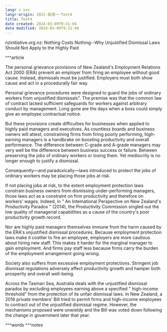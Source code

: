 ```yaml
---
langr : xxx
langr-origin: 2022-英语一-Text4
title: Text4
date created: 2024-03-09T9:31:04
date modified: 2024-03-09T9:31:40
---
```


nzinitiative.org.nz: Nothing Costs Nothing--Why Unjustified Dismissal Laws Should Not Apply to the Highly Paid

^^^article

The personal grievance provisions of New Zealand's Employment Relations Act 2000 (ERA) prevent an employer from firing an employee without good cause. Instead, dismissals must be justified. Employers must both show cause and act in a procedurally fair way.

Personal grievance procedures were designed to guard the jobs of ordinary workers from unjustified dismissals". The premise was that the common law of contract lacked sufficient safeguards for workers against arbitrary conduct by management. Long gone are the days when a boss could simply give an employee contractual notice.

But these provisions create difficulties for businesses when applied to highly paid managers and executives. As countless boards and business owners will attest, constraining firms from firing poorly performing, high-earning managers is a handbrake on boosting productivity and overall performance. The difference between C-grade and A-grade managers may very well be the difference between business success or failure. Between preserving the jobs of ordinary workers or losing them. Yet mediocrity is no longer enough to justify a dismissal.

Consequently—and paradoxically—laws introduced to protect the jobs of ordinary workers may be placing those jobs at risk.

If not placing jobs at risk, to the extent employment protection laws constrain business owners from dismissing under-performing managers, those laws act as a constraint on firm productivity and therefore on workers' wages. Indeed, in " An Intemational Perspective on New Zealand's Productivity Paradox " (2014), the Productivity Commission singled out the low quality of managerial capabilities as a cause of the country's poor productivity growth record.

Nor are highly paid managers themselves immune from the harm caused by the ERA's unjustified dismissal procedures. Because employment protection laws make it costlier to fire an employee, employers are more cautious about hiring new staff. This makes it harder for the marginal manager to gain employment. And firms pay staff less because firms carry the burden of the employment arrangement going wrong.

Society also suffers from excessive employment protections. Stringent job dismissal regulations adversely affect productivity growth and hamper both prosperity and overall well-being.

Across the Tasman Sea, Australia deals with the unjustified dismissal paradox by excluding employees earning above a specified " high-income threshold" from the protection of its unfair dismissal laws. In New Zealand, a 2016 private members' Bill tried to permit firms and high-income employees to contract out of the unjustified dismissal regime. However, the mechanisms proposed were unwieldy and the Bill was voted down following the change in government later that year.


^^^words
^^^notes
